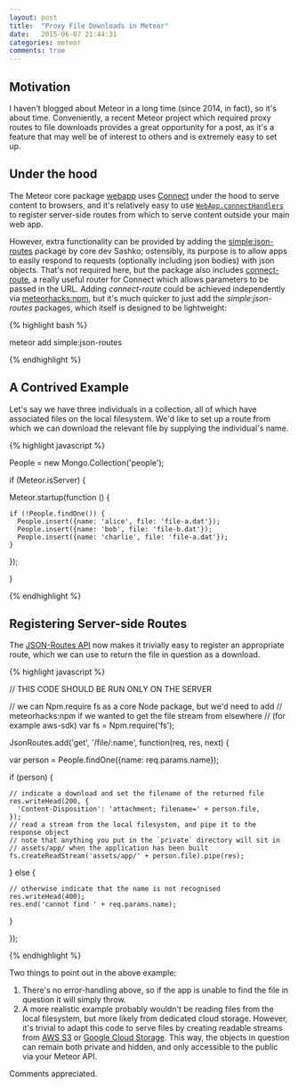 ```yaml
---
layout: post
title:  "Proxy File Downloads in Meteor"
date:   2015-06-07 21:44:31
categories: meteor
comments: true
---
```


## Motivation

I haven't blogged about Meteor in a long time (since 2014, in fact), so it's about time.
Conveniently, a recent Meteor project which required proxy routes to file downloads provides a great opportunity for a post, as it's a feature that may well be of interest to others and is extremely easy to set up.

## Under the hood

The Meteor core package [webapp](https://github.com/meteor/meteor/tree/devel/packages/webapp) uses [Connect](https://www.npmjs.com/package/connect) under the hood to serve content to browsers, and it's relatively easy to use [`WebApp.connectHandlers`](https://docs.meteor.com/#/full/webapp) to register server-side routes from which to serve content outside your main web app.

However, extra functionality can be provided by adding the [simple:json-routes](https://github.com/stubailo/meteor-rest/tree/master/packages/json-routes) package by core dev Sashko; ostensibly, its purpose is to allow apps to easily respond to requests (optionally including json bodies) with json objects.  That's not required here, but the package also includes [connect-route](https://github.com/baryshev/connect-route), a really useful router for Connect which allows parameters to be passed in the URL.  Adding *connect-route* could be achieved independently via [meteorhacks:npm](https://github.com/meteorhacks/npm), but it's much quicker to just add the *simple:json-routes* packages, which itself is designed to be lightweight:

{% highlight bash %}

meteor add simple:json-routes

{% endhighlight %}

## A Contrived Example

Let's say we have three individuals in a collection, all of which have associated files on the local filesystem.  We'd like to set up a route from which we can download the relevant file by supplying the individual's name.

{% highlight javascript %}

People = new Mongo.Collection('people');

if (Meteor.isServer) {

  Meteor.startup(function () {

    if (!People.findOne()) {
      People.insert({name: 'alice', file: 'file-a.dat'});
      People.insert({name: 'bob', file: 'file-b.dat'});
      People.insert({name: 'charlie', file: 'file-a.dat'});
    }

  });

}

{% endhighlight %}

## Registering Server-side Routes

The [JSON-Routes API](https://github.com/stubailo/meteor-rest/tree/master/packages/json-routes) now makes it trivially easy to register an appropriate route, which we can use to return the file in question as a download.

{% highlight javascript %}

// THIS CODE SHOULD BE RUN ONLY ON THE SERVER

// we can Npm.require fs as a core Node package, but we'd need to add
// meteorhacks:npm if we wanted to get the file stream from elsewhere
// (for example aws-sdk)
var fs = Npm.require('fs');

JsonRoutes.add('get', '/file/:name', function(req, res, next) {

  var person = People.findOne({name: req.params.name});

  if (person) {

    // indicate a download and set the filename of the returned file
    res.writeHead(200, {
      'Content-Disposition': 'attachment; filename=' + person.file,
    });
    // read a stream from the local filesystem, and pipe it to the response object
    // note that anything you put in the `private` directory will sit in
    // assets/app/ when the application has been built
    fs.createReadStream('assets/app/' + person.file).pipe(res);

  } else {

    // otherwise indicate that the name is not recognised
    res.writeHead(400);
    res.end('cannot find ' + req.params.name);

  }

});

{% endhighlight %}

Two things to point out in the above example:

1. There's no error-handling above, so if the app is unable to find the file in question it will simply throw.
2. A more realistic example probably wouldn't be reading files from the local filesystem, but more likely from dedicated cloud storage.  However, it's trivial to adapt this code to serve files by creating readable streams from [AWS S3](http://docs.aws.amazon.com/AWSJavaScriptSDK/latest/AWS/S3.html#getObject-property) or [Google Cloud Storage](https://googlecloudplatform.github.io/gcloud-node/#/docs/v0.14.0/storage/file?method=createReadStream).  This way, the objects in question can remain both private and hidden, and only accessible to the public via your Meteor API.

Comments appreciated.
